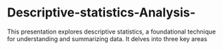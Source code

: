 # Descriptive-statistics-Analysis-
This presentation explores descriptive statistics, a foundational technique for understanding and summarizing data. It delves into three key areas
